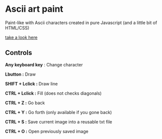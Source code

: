 # Ascii art paint

Paint-like with Ascii characters created in pure Javascript (and a little bit of HTML/CSS)

[take a look here](https://legonzaur.github.io/Ascii/)

## Controls

**Any keyboard key** : Change character

**Lbutton :** Draw

**SHIFT + Lclick :** Draw line

**CTRL + Lclick :** Fill (does not checks diagonals)

**CTRL + Z :** Go back

**CTRL + Y :** Go forth (only available if you gone back)

**CTRL + S :** Save current image into a reusable txt file

**CTRL + O :** Open previously saved image
